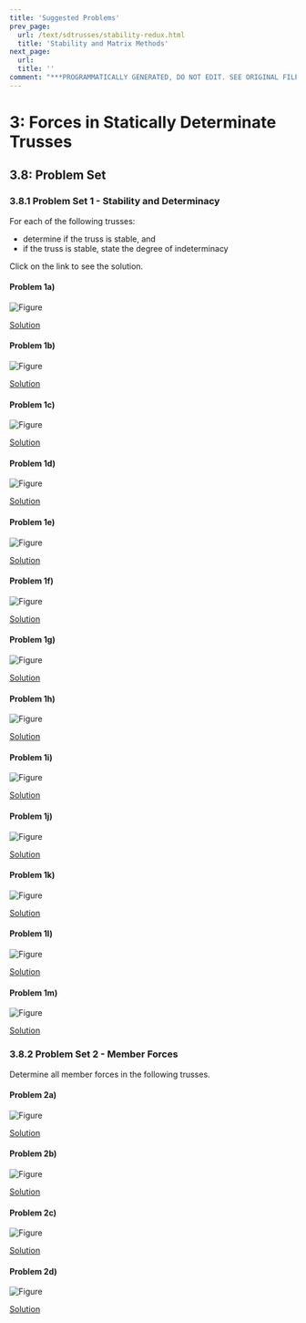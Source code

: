 ```yaml
---
title: 'Suggested Problems'
prev_page:
  url: /text/sdtrusses/stability-redux.html
  title: 'Stability and Matrix Methods'
next_page:
  url: 
  title: ''
comment: "***PROGRAMMATICALLY GENERATED, DO NOT EDIT. SEE ORIGINAL FILES IN /content***"
---
```

# 3: Forces in Statically Determinate Trusses

## 3.8: Problem Set

### 3.8.1 Problem Set 1 - Stability and Determinacy

For each of the following trusses:

* determine if the truss is stable, and
* if the truss is stable, state the degree of indeterminacy

Click on the link to see the solution.

#### Problem 1a)

![Figure](../../images/sdtrusses/problems/ps-truss-01.svg)

[Solution](../../images/sdtrusses/problems/ps-truss-01-soln.svg)


#### Problem 1b)

![Figure](../../images/sdtrusses/problems/ps-truss-02.svg)

[Solution](../../images/sdtrusses/problems/ps-truss-02-soln.svg)


#### Problem 1c)

![Figure](../../images/sdtrusses/problems/ps-truss-03.svg)

[Solution](../../images/sdtrusses/problems/ps-truss-03-soln.svg)


#### Problem 1d)

![Figure](../../images/sdtrusses/problems/ps-truss-04.svg)

[Solution](../../images/sdtrusses/problems/ps-truss-04-soln.svg)


#### Problem 1e)

![Figure](../../images/sdtrusses/problems/ps-truss-05.svg)

[Solution](../../images/sdtrusses/problems/ps-truss-05-soln.svg)


#### Problem 1f)

![Figure](../../images/sdtrusses/problems/ps-truss-06.svg)

[Solution](../../images/sdtrusses/problems/ps-truss-06-soln.svg)


#### Problem 1g)

![Figure](../../images/sdtrusses/problems/ps-truss-07.svg)

[Solution](../../images/sdtrusses/problems/ps-truss-07-soln.svg)


#### Problem 1h)

![Figure](../../images/sdtrusses/problems/ps-truss-08.svg)

[Solution](../../images/sdtrusses/problems/ps-truss-08-soln.svg)


#### Problem 1i)

![Figure](../../images/sdtrusses/problems/ps-truss-09.svg)

[Solution](../../images/sdtrusses/problems/ps-truss-09-soln.svg)


#### Problem 1j)

![Figure](../../images/sdtrusses/problems/ps-truss-12.svg)

[Solution](../../images/sdtrusses/problems/ps-truss-12-soln.svg)


#### Problem 1k)

![Figure](../../images/sdtrusses/problems/ps-truss-13.svg)

[Solution](../../images/sdtrusses/problems/ps-truss-13-soln.svg)


#### Problem 1l)

![Figure](../../images/sdtrusses/problems/ps-truss-14.svg)

[Solution](../../images/sdtrusses/problems/ps-truss-14-soln.svg)


#### Problem 1m)

![Figure](../../images/sdtrusses/problems/ps-truss-15.svg)

[Solution](../../images/sdtrusses/problems/ps-truss-15-soln.svg)

### 3.8.2 Problem Set 2 - Member Forces

Determine all member forces in the following trusses.

####   Problem 2a)

![Figure](../../images/sdtrusses/problems/ps-truss-10.svg)

[Solution](../../images/sdtrusses/problems/ps-truss-10-soln.svg)


####   Problem 2b)

![Figure](../../images/sdtrusses/problems/ps-truss-11.svg)

[Solution](../../images/sdtrusses/problems/ps-truss-11-soln.svg)


####   Problem 2c)

![Figure](../../images/sdtrusses/problems/ps-truss-16.svg)

[Solution](../../images/sdtrusses/problems/ps-truss-16-soln.svg)


####   Problem 2d)

![Figure](../../images/sdtrusses/problems/ps-truss-17.svg)

[Solution](../../images/sdtrusses/problems/ps-truss-17-soln.svg)
